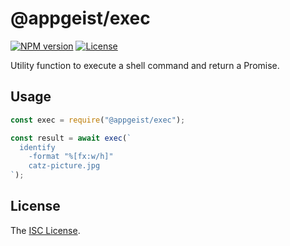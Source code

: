 # @appgeist/exec

[![NPM version][npm-image]][npm-url]
[![License][license-image]][license-url]

Utility function to execute a shell command and return a Promise.

## Usage

```js
const exec = require("@appgeist/exec");

const result = await exec(`
  identify
    -format "%[fx:w/h]"
    catz-picture.jpg
`);
```

## License

The [ISC License](LICENSE).

[npm-image]: https://img.shields.io/npm/v/@appgeist/exec.svg?style=flat-square
[npm-url]: https://www.npmjs.com/package/@appgeist/exec
[license-image]: https://img.shields.io/npm/l/@appgeist/exec.svg?style=flat-square
[license-url]: LICENSE
